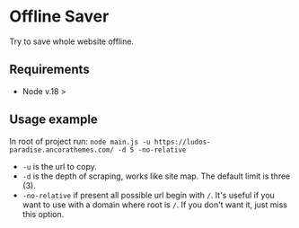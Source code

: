 # Offline Saver
Try to save whole website offline.

## Requirements

- Node v.18 >

## Usage example

In root of project run: `node main.js -u https://ludos-paradise.ancorathemes.com/ -d 5 -no-relative`

- `-u` is the url to copy.
- `-d` is the depth of scraping, works like site map. The default limit is three (3).
- `-no-relative` if present all possible url begin with `/`. It's useful if you want to use with a domain where root is `/`. If you don't want it, just miss this option.
